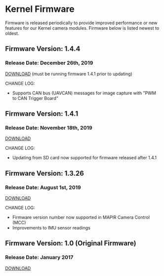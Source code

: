 # Kernel Firmware

Firmware is released periodically to provide improved performance or new features for our Kernel camera modules. Firmware below is listed newest to oldest.

## Firmware Version: 1.4.4

### Release Date: December 26th, 2019

[DOWNLOAD](https://drive.google.com/open?id=1kCQ98BQ-T16-i5Na50KlFSwkeMle75yM) \(must be running firmware 1.4.1 prior to updating\)

CHANGE LOG:

* Supports CAN bus \(UAVCAN\) messages for image capture with "PWM to CAN Trigger Board"

## Firmware Version: 1.4.1

### Release Date: November 18th, 2019

[DOWNLOAD](https://drive.google.com/open?id=1jWcxUojZzyOS8wjKN8_s-mlTnX6736Li)

CHANGE LOG:

* Updating from SD card now supported for firmware released after 1.4.1

## Firmware Version: 1.3.26

### Release Date: August 1st, 2019

[DOWNLOAD](https://drive.google.com/file/d/1n3EJ64qRVRUebM475ZyPcHi_4UerM1S4/view?usp=sharing)

CHANGE LOG:

* Firmware version number now supported in MAPIR Camera Control \(MCC\)
* Improvements to IMU sensor readings

## Firmware Version: 1.0 \(Original Firmware\)

### Release Date: January 2017

[DOWNLOAD](https://drive.google.com/file/d/1XsCQ5GEm6RtXhr38G_uNtycUnO_rqO0a/view?usp=sharing)


